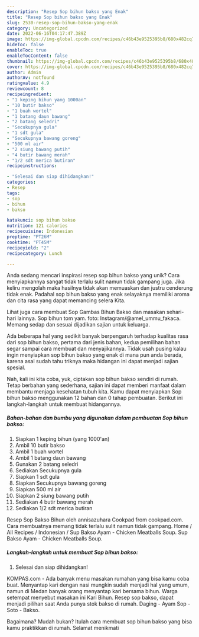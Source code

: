 ```yaml
---
description: "Resep Sop bihun bakso yang Enak"
title: "Resep Sop bihun bakso yang Enak"
slug: 2530-resep-sop-bihun-bakso-yang-enak
category: Uncategorized
date: 2022-06-16T04:17:47.389Z
image: https://img-global.cpcdn.com/recipes/c46b43e9525395b8/680x482cq70/sop-bihun-bakso-foto-resep-utama.jpg
hideToc: false
enableToc: true
enableTocContent: false
thumbnail: https://img-global.cpcdn.com/recipes/c46b43e9525395b8/680x482cq70/sop-bihun-bakso-foto-resep-utama.jpg
cover: https://img-global.cpcdn.com/recipes/c46b43e9525395b8/680x482cq70/sop-bihun-bakso-foto-resep-utama.jpg
author: Admin
authorAv: notfound
ratingvalue: 4.9
reviewcount: 8
recipeingredient:
- "1 keping bihun yang 1000an"
- "10 butir bakso"
- "1 buah wortel"
- "1 batang daun bawang"
- "2 batang seledri"
- "Secukupnya gula"
- "1 sdt gula"
- "Secukupnya bawang goreng"
- "500 ml air"
- "2 siung bawang putih"
- "4 butir bawang merah"
- "1/2 sdt merica butiran"
recipeinstructions:

- "Selesai dan siap dihidangkan!"
categories:
- Resep
tags:
- sop
- bihun
- bakso

katakunci: sop bihun bakso 
nutrition: 121 calories
recipecuisine: Indonesian
preptime: "PT26M"
cooktime: "PT45M"
recipeyield: "2"
recipecategory: Lunch

---
```





Anda sedang mencari inspirasi resep sop bihun bakso yang unik? Cara menyiapkannya sangat tidak terlalu sulit namun tidak gampang juga. Jika keliru mengolah maka hasilnya tidak akan memuaskan dan justru cenderung tidak enak. Padahal sop bihun bakso yang enak selayaknya memiliki aroma dan cita rasa yang dapat memancing selera Kita.





Lihat juga cara membuat Sop Gambas Bihun Bakso dan masakan sehari-hari lainnya. Sop bihun tom yam. foto: Instagram/@amel_ummu_fakaca. Memang sedap dan sesuai dijadikan sajian untuk keluarga.

Ada beberapa hal yang sedikit banyak berpengaruh terhadap kualitas rasa dari sop bihun bakso, pertama dari jenis bahan, kedua pemilihan bahan segar sampai cara membuat dan menyajikannya. Tidak usah pusing kalau ingin menyiapkan sop bihun bakso yang enak di mana pun anda berada, karena asal sudah tahu triknya maka hidangan ini dapat menjadi sajian spesial.






Nah, kali ini kita coba, yuk, ciptakan sop bihun bakso sendiri di rumah. Tetap berbahan yang sederhana, sajian ini dapat memberi manfaat dalam membantu menjaga kesehatan tubuh kita. Kamu dapat menyiapkan Sop bihun bakso menggunakan 12 bahan dan 0 tahap pembuatan. Berikut ini langkah-langkah untuk membuat hidangannya.

<!--inarticleads1-->

##### Bahan-bahan dan bumbu yang digunakan dalam pembuatan Sop bihun bakso:

1. Siapkan 1 keping bihun (yang 1000&#39;an)
1. Ambil 10 butir bakso
1. Ambil 1 buah wortel
1. Ambil 1 batang daun bawang
1. Gunakan 2 batang seledri
1. Sediakan Secukupnya gula
1. Siapkan 1 sdt gula
1. Siapkan Secukupnya bawang goreng
1. Siapkan 500 ml air
1. Siapkan 2 siung bawang putih
1. Sediakan 4 butir bawang merah
1. Sediakan 1/2 sdt merica butiran


Resep Sop Bakso Bihun oleh annisazuhara Cookpad from cookpad.com. Cara membuatnya memang tidak terlalu sulit namun tidak gampang. Home / All Recipes / Indonesian / Sup Bakso Ayam - Chicken Meatballs Soup. Sup Bakso Ayam - Chicken Meatballs Soup. 

<!--inarticleads2-->

##### Langkah-langkah untuk membuat Sop bihun bakso:


1. Selesai dan siap dihidangkan!

KOMPAS.com - Ada banyak menu masakan rumahan yang bisa kamu coba buat. Menyantap kari dengan nasi mungkin sudah menjadi hal yang umum, namun di Medan banyak orang menyantap kari bersama bihun. Warga setempat menyebut masakan ini Kari Bihun. Resep sop bakso, dapat menjadi pilihan saat Anda punya stok bakso di rumah. Daging - Ayam Sop - Soto - Bakso. 

Bagaimana? Mudah bukan? Itulah cara membuat sop bihun bakso yang bisa kamu praktikkan di rumah. Selamat menikmati

